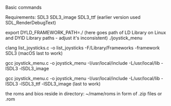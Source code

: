 Basic commands

Requirements:
SDL3
SDL3_image
SDL3_ttf (earlier version used SDL_RenderDebugText)

export DYLD_FRAMEWORK_PATH=./ (here goes path of LD Library on Linux and DYlD Library paths - adjust it's inconsistent)
./joystick_menu

clang list_joysticks.c -o list_joysticks -F/Library/Frameworks -framework SDL3 (macOS last to work)

gcc joystick_menu.c -o joystick_menu -I/usr/local/include -L/usr/local/lib -lSDL3 -lSDL3_image

gcc joystick_menu.c -o joystick_menu -I/usr/local/include -L/usr/local/lib -lSDL3 -lSDL3_ttf -lSDL3_image  (last to work)

the roms and bios reside in directory:
~/mame/roms in form of .zip files or .rom

